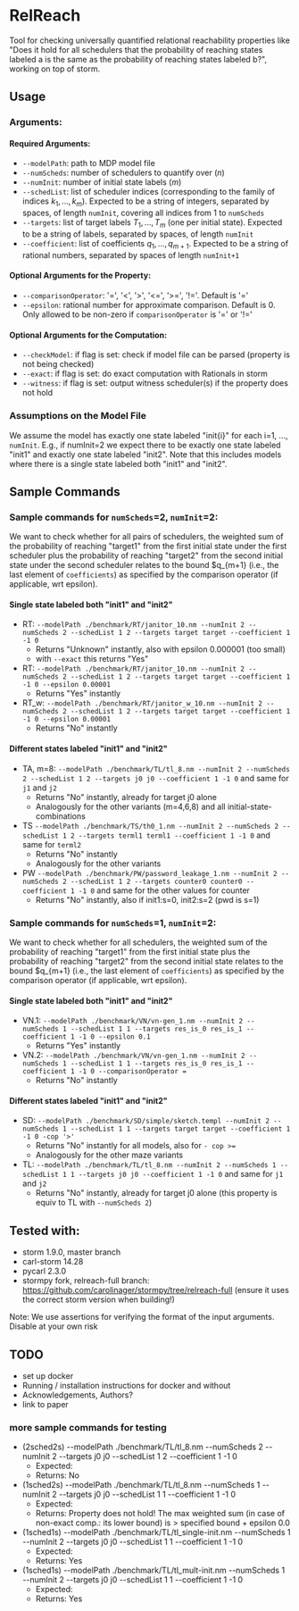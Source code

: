 # RelReach

Tool for checking universally quantified relational reachability properties 
like "Does it hold for all schedulers that the probability of reaching states labeled a is the same as the probability of reaching states labeled b?",
working on top of storm.

## Usage
### Arguments:
#### Required Arguments:
- ```--modelPath```: path to MDP model file
- ```--numScheds```: number of schedulers to quantify over ($n$)
- ```--numInit```: number of initial state labels ($m$)
- ```--schedList```: list of scheduler indices (corresponding to the family of indices $k_1, ..., k_m$). 
  Expected to be a string of integers, separated by spaces, of length ```numInit```, covering all indices from 1 to ```numScheds```
- ```--targets```: list of target labels $T_1, ..., T_m$ (one per initial state). 
  Expected to be a string of labels, separated by spaces, of length ```numInit```
- ```--coefficient```: list of coefficients $q_1, ..., q_{m+1}$. 
  Expected to be a string of rational numbers, separated by spaces of length ```numInit+1```

#### Optional Arguments for the Property:
- ```--comparisonOperator```: '=', '<', '>', '<=', '>=', '!='. Default is '='
- ```--epsilon```: rational number for approximate comparison. Default is 0. Only allowed to be non-zero if ```comparisonOperator``` is '=' or '!='

#### Optional Arguments for the Computation:
- ```--checkModel```: if flag is set: check if model file can be parsed (property is not being checked)
- ```--exact```: if flag is set: do exact computation with Rationals in storm
- ```--witness```: if flag is set: output witness scheduler(s) if the property does not hold


### Assumptions on the Model File
We assume the model has exactly one state labeled "init{i}" for each i=1, ..., ```numInit```. 
E.g., if numInit=2 we expect there to be exactly one state labeled "init1" and exactly one state labeled "init2".
Note that this includes models where there is a single state labeled both "init1" and "init2".


## Sample Commands
### Sample commands for ```numScheds```=2, ```numInit```=2:
We want to check whether for all pairs of schedulers, 
the weighted sum of the probability of reaching "target1" from the first initial state under the first scheduler 
plus the probability of reaching "target2" from the second initial state under the second scheduler 
relates to the bound $q_{m+1} (i.e., the last element of ```coefficients```) as specified by the comparison operator (if applicable, wrt epsilon).

#### Single state labeled both "init1" and "init2"
- RT: ```--modelPath ./benchmark/RT/janitor_10.nm --numInit 2 --numScheds 2 --schedList 1 2 --targets target target --coefficient 1 -1 0```
  - Returns "Unknown" instantly, also with epsilon 0.000001 (too small)
  - with ```--exact``` this returns "Yes"
- RT: ```--modelPath ./benchmark/RT/janitor_10.nm --numInit 2 --numScheds 2 --schedList 1 2 --targets target target --coefficient 1 -1 0 --epsilon 0.00001```
  - Returns "Yes" instantly
- RT_w: ```--modelPath ./benchmark/RT/janitor_w_10.nm --numInit 2 --numScheds 2 --schedList 1 2 --targets target target --coefficient 1 -1 0 --epsilon 0.00001```
  - Returns "No" instantly
  
#### Different states labeled "init1" and "init2"
- TA, m=8: ```--modelPath ./benchmark/TL/tl_8.nm --numInit 2 --numScheds 2 --schedList 1 2 --targets j0 j0 --coefficient 1 -1 0``` and same for ```j1``` and ```j2```
  - Returns "No" instantly, already for target j0 alone
  - Analogously for the other variants (m=4,6,8) and all initial-state-combinations
- TS ```--modelPath ./benchmark/TS/th0_1.nm --numInit 2 --numScheds 2 --schedList 1 2 --targets terml1 terml1 --coefficient 1 -1 0``` and same for ```terml2```
  - Returns "No" instantly
  - Analogously for the other variants
- PW ```--modelPath ./benchmark/PW/password_leakage_1.nm --numInit 2 --numScheds 2 --schedList 1 2 --targets counter0 counter0 --coefficient 1 -1 0``` and same for the other values for counter
  - Returns "No" instantly, also if init1:s=0, init2:s=2 (pwd is s=1)

### Sample commands for ```numScheds```=1, ```numInit```=2:
We want to check whether for all schedulers, 
the weighted sum of the probability of reaching "target1" from the first initial state 
plus the probability of reaching "target2" from the second initial state 
relates to the bound $q_{m+1} (i.e., the last element of ```coefficients```) as specified by the comparison operator (if applicable, wrt epsilon).

#### Single state labeled both "init1" and "init2"
- VN.1: ```--modelPath ./benchmark/VN/vn-gen_1.nm --numInit 2 --numScheds 1 --schedList 1 1 --targets res_is_0 res_is_1 --coefficient 1 -1 0 --epsilon 0.1``` 
  - Returns "Yes" instantly
- VN.2: ```--modelPath ./benchmark/VN/vn-gen_1.nm --numInit 2 --numScheds 1 --schedList 1 1 --targets res_is_0 res_is_1 --coefficient 1 -1 0 --comparisonOperator =``` 
  - Returns "No" instantly

#### Different states labeled "init1" and "init2"
- SD: ```--modelPath ./benchmark/SD/simple/sketch.templ --numInit 2 --numScheds 1 --schedList 1 1 --targets target target --coefficient 1 -1 0 -cop '>'```
  - Returns "No" instantly for all models, also for ```- cop >=```
  - Analogously for the other maze variants
- TL: ```--modelPath ./benchmark/TL/tl_8.nm --numInit 2 --numScheds 1 --schedList 1 1 --targets j0 j0 --coefficient 1 -1 0``` and same for ```j1``` and ```j2```
  - Returns "No" instantly, already for target j0 alone (this property is equiv to TL with ```--numScheds 2```)


## Tested with:
- storm 1.9.0, master branch
- carl-storm 14.28
- pycarl 2.3.0
- stormpy fork, relreach-full branch: https://github.com/carolinager/stormpy/tree/relreach-full (ensure it uses the correct storm version when building!)

Note: We use assertions for verifying the format of the input arguments. Disable at your own risk

## TODO
- set up docker
- Running / installation instructions for docker and without
- Acknowledgements, Authors?
- link to paper

### more sample commands for testing
- (2sched2s) --modelPath ./benchmark/TL/tl_8.nm --numScheds 2 --numInit 2 --targets j0 j0 --schedList 1 2 --coefficient 1 -1 0
  - Expected:
  - Returns: No
- (1sched2s) --modelPath ./benchmark/TL/tl_8.nm --numScheds 1 --numInit 2 --targets j0 j0 --schedList 1 1 --coefficient 1 -1 0
  - Expected: 
  - Returns: Property does not hold! The max weighted sum (in case of non-exact comp.: its lower bound) is > specified bound + epsilon 0.0
- (1sched1s) --modelPath ./benchmark/TL/tl_single-init.nm --numScheds 1 --numInit 2 --targets j0 j0 --schedList 1 1 --coefficient 1 -1 0
  - Expected:
  - Returns: Yes
- (1sched1s) --modelPath ./benchmark/TL/tl_mult-init.nm --numScheds 1 --numInit 2 --targets j0 j0 --schedList 1 1 --coefficient 1 -1 0
  - Expected:
  - Returns: Yes